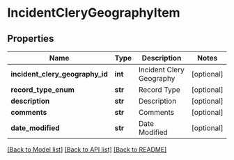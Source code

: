 # IncidentCleryGeographyItem

## Properties
Name | Type | Description | Notes
------------ | ------------- | ------------- | -------------
**incident_clery_geography_id** | **int** | Incident Clery Geography | [optional] 
**record_type_enum** | **str** | Record Type | [optional] 
**description** | **str** | Description | [optional] 
**comments** | **str** | Comments | [optional] 
**date_modified** | **str** | Date Modified | [optional] 

[[Back to Model list]](../README.md#documentation-for-models) [[Back to API list]](../README.md#documentation-for-api-endpoints) [[Back to README]](../README.md)



